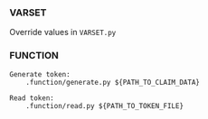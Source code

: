 ### VARSET
Override values in ```VARSET.py```

### FUNCTION

```
Generate token:
    .function/generate.py ${PATH_TO_CLAIM_DATA}

Read token:
    .function/read.py ${PATH_TO_TOKEN_FILE}
```


